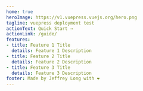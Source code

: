 ```yaml
---
home: true
heroImage: https://v1.vuepress.vuejs.org/hero.png
tagline: vuepress deployment test
actionText: Quick Start →
actionLink: /guide/
features:
- title: Feature 1 Title
  details: Feature 1 Description
- title: Feature 2 Title
  details: Feature 2 Description
- title: Feature 3 Title
  details: Feature 3 Description
footer: Made by Jeffrey Long with ❤️
---
```

